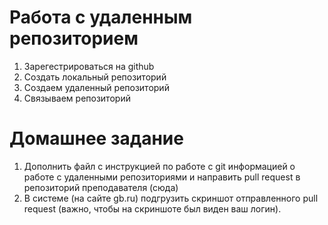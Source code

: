 #  Работа с удаленным репозиторием

1. Зарегестрироваться на github
2. Создать локальный репозиторий
3. Создаем удаленный репозиторий 
4. Связываем репозиторий 

# Домашнее задание
1. Дополнить файл с инструкцией по работе с git информацией о работе с удаленными репозиториями и направить pull request в репозиторий преподавателя (сюда)
2. В системе (на сайте gb.ru) подгрузить скриншот отправленного pull request (важно, чтобы на скриншоте был виден ваш логин).